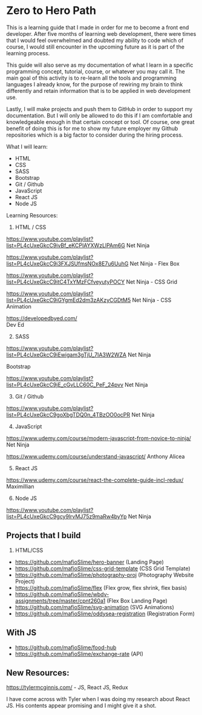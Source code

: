 # Zero to Hero Path

This is a learning guide that I made in order for me to become a front end developer. After five months of learning web development, there were times that I would feel overwhelmed and doubted my ability to code which of course, I would still encounter in the upcoming future as it is part of the learning process. 

This guide will also serve as my documentation of what I learn in a specific programming concept, tutorial, course, or whatever you may call it. The main goal of this activity is to re-learn all the tools and programming languages I already know, for the purpose of rewiring my brain to think differently and retain information that is to be applied in web development use. 

Lastly, I will make projects and push them to GitHub in order to support my documentation. But I will only be allowed to do this if I am comfortable and knowledgeable enough in that certain concept or tool. Of course, one great benefit of doing this is for me to show my future employer  my Github repositories which is a big factor to consider during the hiring process. 

What I will learn: 
* HTML
* CSS
* SASS
* Bootstrap
* Git / Github
* JavaScript
* React JS
* Node JS

Learning Resources:

1. HTML / CSS 

https://www.youtube.com/playlist?list=PL4cUxeGkcC9ivBf_eKCPIAYXWzLlPAm6G
Net Ninja


https://www.youtube.com/playlist?list=PL4cUxeGkcC9i3FXJSUfmsNOx8E7u6UuhG
Net Ninja - Flex Box

https://www.youtube.com/playlist?list=PL4cUxeGkcC9itC4TxYMzFCfveyutyPOCY
Net Ninja - CSS Grid

https://www.youtube.com/playlist?list=PL4cUxeGkcC9iGYgmEd2dm3zAKzyCGDtM5
Net Ninja - CSS Animation

https://developedbyed.com/  
Dev Ed

2. SASS

https://www.youtube.com/playlist?list=PL4cUxeGkcC9iEwigam3gTjU_7IA3W2WZA
Net Ninja

Bootstrap

https://www.youtube.com/playlist?list=PL4cUxeGkcC9jE_cGvLLC60C_PeF_24pvv
Net Ninja


3. Git / Github

https://www.youtube.com/playlist?list=PL4cUxeGkcC9goXbgTDQ0n_4TBzOO0ocPR
Net Ninja

4. JavaScript

https://www.udemy.com/course/modern-javascript-from-novice-to-ninja/
Net Ninja

https://www.udemy.com/course/understand-javascript/
Anthony Alicea

5. React JS

https://www.udemy.com/course/react-the-complete-guide-incl-redux/
Maximillian

6. Node JS

https://www.youtube.com/playlist?list=PL4cUxeGkcC9gcy9lrvMJ75z9maRw4byYp
Net Ninja


## Projects that I build

1. HTML/CSS 
* https://github.com/mafioSlime/hero-banner (Landing Page)
* https://github.com/mafioSlime/css-grid-template (CSS Grid Template)
* https://github.com/mafioSlime/photography-proj (Photography Website Project)
* https://github.com/mafioSlime/flex (Flex grow, flex shrink, flex basis)
* https://github.com/mafioSlime/wbdv-assignments/tree/master/cpnt260a1 (Flex Box Landing Page)
* https://github.com/mafioSlime/svg-animation (SVG Animations)
* https://github.com/mafioSlime/oddysea-registration (Registration Form)

## With JS

* https://github.com/mafioSlime/food-hub
* https://github.com/mafioSlime/exchange-rate (API)


## New Resources:

https://tylermcginnis.com/ - JS, React JS, Redux

I have come across with Tyler when I was doing my research about React JS. His contents appear promising and I might give it a shot. 

